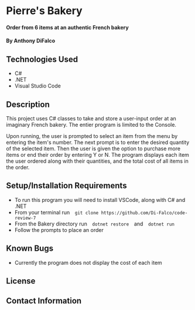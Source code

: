 # Pierre's Bakery

#### Order from 6 items at an authentic French bakery

#### By Anthony DiFalco

## Technologies Used

* C#
* .NET
* Visual Studio Code

## Description

This project uses C# classes to take and store a user-input order at an imaginary French bakery. The entier program is limited to the Console.

Upon running, the user is prompted to select an item from the menu by entering the item's number. The next prompt is to enter the desired quantity of the selected item. Then the user is given the option to purchase more items or end their order by entering Y or N. The program displays each item the user ordered along with their quantities, and the total cost of all items in the order.

## Setup/Installation Requirements

* To run this program you will need to install VSCode, along with C# and .NET
* From your terminal run&emsp;```git clone https://github.com/Di-Falco/code-review-7```
* From the Bakery directory run&emsp;```dotnet restore```&emsp;and&emsp;```dotnet run```
* Follow the prompts to place an order

## Known Bugs

* Currently the program does not display the cost of each item

## License

## Contact Information